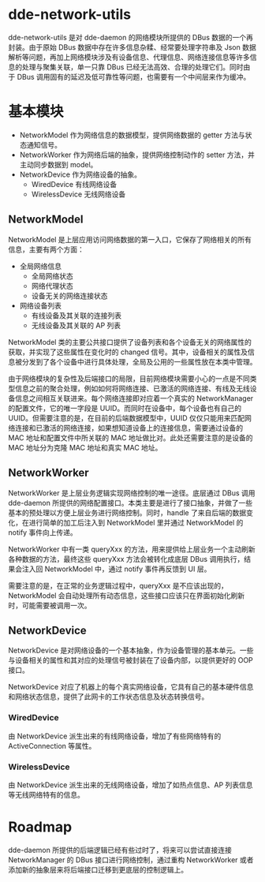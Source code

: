 # dde-network-utils

dde-network-utils 是对 dde-daemon 的网络模块所提供的 DBus 数据的一个再封装。由于原始 DBus 数据中存在许多信息杂糅、经常要处理字符串及 Json 数据解析等问题，再加上网络模块涉及有设备信息、代理信息、网络连接信息等许多信息的处理与聚集关联，单一只靠 DBus 已经无法高效、合理的处理它们。同时由于 DBus 调用固有的延迟及低可靠性等问题，也需要有一个中间层来作为缓冲。

# 基本模块
- NetworkModel 作为网络信息的数据模型，提供网络数据的 getter 方法与状态通知信号。
- NetworkWorker 作为网络后端的抽象，提供网络控制动作的 setter 方法，并主动同步数据到 model。
- NetworkDevice 作为网络设备的抽象。
    - WiredDevice 有线网络设备
    - WirelessDevice 无线网络设备

## NetworkModel
NetworkModel 是上层应用访问网络数据的第一入口，它保存了网络相关的所有信息，主要有两个方面：

- 全局网络信息
    - 全局网络状态
    - 网络代理状态
    - 设备无关的网络连接状态
- 网络设备列表
    - 有线设备及其关联的连接列表
    - 无线设备及其关联的 AP 列表

NetworkModel 类的主要公共接口提供了设备列表和各个设备无关的网络属性的获取，并实现了这些属性在变化时的 changed 信号。其中，设备相关的属性及信息被分发到了各个设备中进行具体处理，全局及公用的一些属性放在本类中管理。

由于网络模块的复杂性及后端接口的局限，目前网络模块需要小心的一点是不同类型信息之前的聚合处理，例如如何将网络连接、已激活的网络连接、有线及无线设备信息之间相互关联进来。每个网络连接即对应着一个真实的 NetworkManager 的配置文件，它的唯一字段是 UUID。而同时在设备中，每个设备也有自己的 UUID。但需要注意的是，在目前的后端数据模型中，UUID 仅仅只能用来匹配网络连接和已激活的网络连接，如果想知道设备上的连接信息，需要通过设备的 MAC 地址和配置文件中所关联的 MAC 地址做比对。此处还需要注意的是设备的 MAC 地址分为克隆 MAC 地址和真实 MAC 地址。

## NetworkWorker
NetworkWorker 是上层业务逻辑实现网络控制的唯一途径。底层通过 DBus 调用 dde-daemon 所提供的网络配置接口。本类主要是进行了接口抽象，并做了一些基本的预处理以方便上层业务进行网络控制。同时，handle 了来自后端的数据变化，在进行简单的加工后注入到 NetworkModel 里并通过 NetworkModel 的 notify 事件向上传递。

NetworkWorker 中有一类 queryXxx 的方法，用来提供给上层业务一个主动刷新各种数据的方法，最终这些 queryXxx 方法会被转化成底层 DBus 调用执行，结果会注入回 NetworkModel 中，通过 notify 事件再反馈到 UI 层。

需要注意的是，在正常的业务逻辑过程中，queryXxx 是不应该出现的，NetworkModel 会自动处理所有动态信息，这些接口应该只在界面初始化刷新时，可能需要被调用一次。

## NetworkDevice
NetworkDevice 是对网络设备的一个基本抽象，作为设备管理的基本单元。一些与设备相关的属性和其对应的处理信号被封装在了设备内部，以提供更好的 OOP 接口。

NetworkDevice 对应了机器上的每个真实网络设备，它具有自己的基本硬件信息和网络状态信息，提供了此网卡的工作状态信息及状态转换信号。

### WiredDevice
由 NetworkDevice 派生出来的有线网络设备，增加了有些网络特有的 ActiveConnection 等属性。

### WirelessDevice
由 NetworkDevice 派生出来的无线网络设备，增加了如热点信息、AP 列表信息等无线网络特有的信息。

# Roadmap
dde-daemon 所提供的后端逻辑已经有些过时了，将来可以尝试直接连接 NetworkManager 的 DBus 接口进行网络控制，通过重构 NetworkWorker 或者添加新的抽象层来将后端接口迁移到更底层的控制逻辑上。